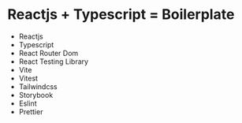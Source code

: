# Reactjs + Typescript = Boilerplate

- Reactjs
- Typescript
- React Router Dom
- React Testing Library
- Vite
- Vitest
- Tailwindcss
- Storybook
- Eslint
- Prettier
